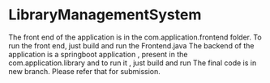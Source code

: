 # LibraryManagementSystem
The front end of the application is in the com.application.frontend folder. To run the front end, just build and run the Frontend.java
The backend of the application is a springboot application , present in the com.application.library and to run it , just build and run 
The final code is in new branch. Please refer that for submission.
